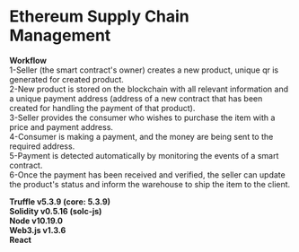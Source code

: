 # Ethereum Supply Chain Management 

**Workflow**  
1-Seller (the smart contract's owner) creates a new product, unique qr is generated for created product.  
2-New product is stored on the blockchain with all relevant information and a unique payment address (address of a new contract that has been created for handling the payment of that product).  
3-Seller provides the consumer who wishes to purchase the item with a price and payment address.  
4-Consumer is making a payment, and the money are being sent to the required address.  
5-Payment is detected automatically by monitoring the events of a smart contract.  
6-Once the payment has been received and verified, the seller can update the product's status and inform the warehouse to ship the item to the client.  

**Truffle v5.3.9 (core: 5.3.9)  
Solidity v0.5.16 (solc-js)  
Node v10.19.0  
Web3.js v1.3.6  
React**

